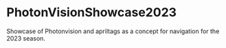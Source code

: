 # PhotonVisionShowcase2023
Showcase of Photonvision and apriltags as a concept for navigation for the 2023 season.
